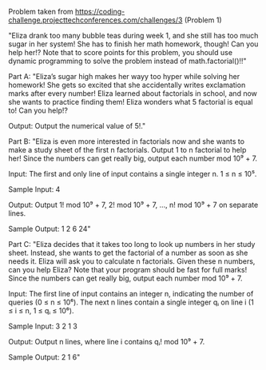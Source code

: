 Problem taken from https://coding-challenge.projecttechconferences.com/challenges/3 (Problem 1)

"Eliza drank too many bubble teas during week 1, and she still has too much sugar in her system! She has to finish her math homework, though! Can you help her!? Note that to score points for this problem, you should use dynamic programming to solve the problem instead of math.factorial()!!"

Part A:
"Eliza’s sugar high makes her wayy too hyper while solving her homework! She gets so excited that she accidentally writes exclamation marks after every number! Eliza learned about factorials in school, and now she wants to practice finding them! Eliza wonders what 5 factorial is equal to! Can you help!?

Output:
Output the numerical value of 5!."

Part B:
"Eliza is even more interested in factorials now and she wants to make a study sheet of the first n factorials. Output 1 to n factorial to help her! Since the numbers can get really big, output each number mod 10⁹ + 7.

Input:
The first and only line of input contains a single integer n. 1 ≤ n ≤ 10⁵.

Sample Input:
4

Output:
Output 1! mod 10⁹ + 7, 2! mod 10⁹ + 7, …, n! mod 10⁹ + 7 on separate lines.

Sample Output:
1
2
6
24"

Part C:
"Eliza decides that it takes too long to look up numbers in her study sheet. Instead, she wants to get the factorial of a number as soon as she needs it. Eliza will ask you to calculate n factorials. Given these n numbers, can you help Eliza? Note that your program should be fast for full marks! Since the numbers can get really big, output each number mod 10⁹ + 7.

Input:
The first line of input contains an integer n, indicating the number of queries (0 ≤ n ≤ 10⁶). The next n lines contain a single integer qᵢ on line i (1 ≤ i ≤ n, 1 ≤ qᵢ ≤ 10⁶).

Sample Input:
3
2
1
3

Output:
Output n lines, where line i contains qᵢ! mod 10⁹ + 7.

Sample Output:
2
1
6"